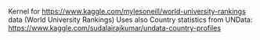 Kernel for https://www.kaggle.com/mylesoneill/world-university-rankings data (World University Rankings)
Uses also Country statistics from UNData: https://www.kaggle.com/sudalairajkumar/undata-country-profiles
